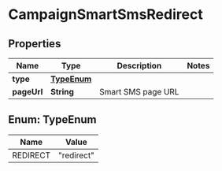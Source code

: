 

# CampaignSmartSmsRedirect

## Properties

Name | Type | Description | Notes
------------ | ------------- | ------------- | -------------
**type** | [**TypeEnum**](#TypeEnum) |  | 
**pageUrl** | **String** | Smart SMS page URL | 



## Enum: TypeEnum

Name | Value
---- | -----
REDIRECT | &quot;redirect&quot;



